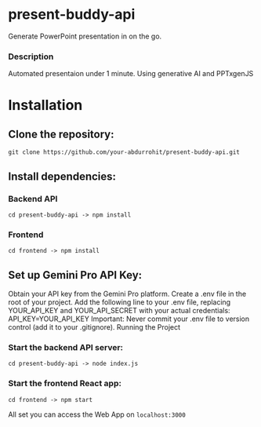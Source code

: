 # present-buddy-api
Generate PowerPoint presentation in on the go.


### Description
Automated presentaion under 1 minute. Using generative AI and PPTxgenJS


# Installation

## Clone the repository:


```git clone https://github.com/your-abdurrohit/present-buddy-api.git```

## Install dependencies:
### Backend API
```cd present-buddy-api -> npm install```
### Frontend
```cd frontend -> npm install ```
## Set up Gemini Pro API Key:

Obtain your API key from the Gemini Pro platform.
Create a .env file in the root of your project.
Add the following line to your .env file, replacing YOUR_API_KEY and YOUR_API_SECRET with your actual credentials:
API_KEY=YOUR_API_KEY
Important: Never commit your .env file to version control (add it to your .gitignore).
Running the Project

### Start the backend API server:


```cd present-buddy-api -> node index.js```

### Start the frontend React app:


``cd frontend -> npm start``

All set you can access the Web App on `localhost:3000`
